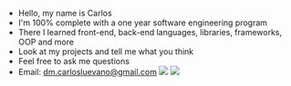 - Hello, my name is Carlos
- I'm 100% complete with a one year software engineering program
- There I learned front-end, back-end languages, libraries, frameworks, OOP and more
- Look at my projects and tell me what you think
- Feel free to ask me questions 
- Email: dm.carlosluevano@gmail.com
[![](https://img.shields.io/badge/linkedin-%230077B5.svg?&style=for-the-badge&logo=linkedin&logoColor=white0e76a8)](https://www.linkedin.com/in/carlos-luevano/)
[![](https://img.shields.io/badge/twitter-%230077B5.svg?&style=for-the-badge&logo=twitter&logoColor=white&color=00acee)](https://twitter.com/clue355) 
